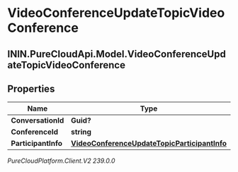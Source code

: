 # VideoConferenceUpdateTopicVideoConference

## ININ.PureCloudApi.Model.VideoConferenceUpdateTopicVideoConference

## Properties

|Name | Type | Description | Notes|
|------------ | ------------- | ------------- | -------------|
| **ConversationId** | **Guid?** |  | [optional] |
| **ConferenceId** | **string** |  | [optional] |
| **ParticipantInfo** | [**VideoConferenceUpdateTopicParticipantInfo**](VideoConferenceUpdateTopicParticipantInfo) |  | [optional] |



_PureCloudPlatform.Client.V2 239.0.0_
